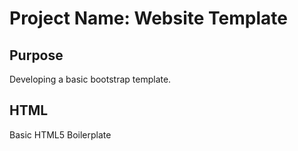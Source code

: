 # Project Name: Website Template 

## Purpose
Developing a basic bootstrap template. 

## HTML
Basic HTML5 Boilerplate